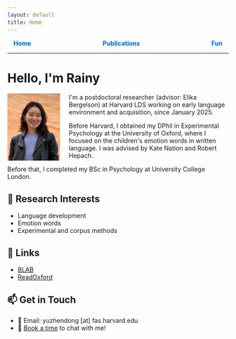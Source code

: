 ```yaml
---
layout: default
title: Home
---
```


<style>
  .nav-justified {
    display: flex;
    justify-content: space-between;
    max-width: 600px;
    margin: 0 auto 1em auto;
    padding: 0 1em;
    font-weight: bold;
  }
  .nav-justified a {
    text-decoration: none;
    color: #0366d6;
  }
  .nav-justified a:hover {
    color: #d63384;
  }
</style>

<div class="nav-justified">
  <a href="/">Home</a>
  <a href="/publications/">Publications</a>
  <a href="/fun/">Fun</a>
</div>
<hr>

# Hello, I'm Rainy

<img src="/assets/profile.jpeg" alt="Profile photo" width="120" align="left" style="margin-right: 20px;" />

I'm a postdoctoral researcher (advisor: Elika Bergelson) at Harvard LDS working on early language environment and acquisition, since January 2025.

Before Harvard, I obtained my DPhil in Experimental Psychology at the University of Oxford, where I focused on the children's emotion words in written language. 
I was advised by Kate Nation and Robert Hepach.

Before that, I completed my BSc in Psychology at University College London.



## 🔬 Research Interests
- Language development
- Emotion words
- Experimental and corpus methods


## 📄 Links
- [BLAB](https://bergelsonlab.fas.harvard.edu/people/rainy-dong)
- [ReadOxford](https://readoxford.web.ox.ac.uk/our-team/rainy-dong)


## 📫 Get in Touch

- 📧 Email: yuzhendong [at] fas.harvard.edu
- 📅 [Book a time](https://calendar.app.google/4geQwrQzu8dwBvYm9) to chat with me! 

